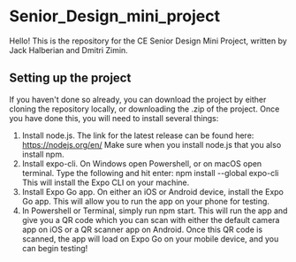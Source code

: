 # Senior_Design_mini_project
Hello! This is the repository for the CE Senior Design Mini Project, written by Jack Halberian and Dmitri Zimin.
## Setting up the project
If you haven't done so already, you can download the project by either cloning the repository locally, or downloading the .zip of the project.
Once you have done this, you will need to install several things:
1. Install node.js. The link for the latest release can be found here: https://nodejs.org/en/
Make sure when you install node.js that you also install npm.
2. Install expo-cli. On Windows open Powershell, or on macOS open terminal.
Type the following and hit enter: npm install --global expo-cli
This will install the Expo CLI on your machine.
3. Install Expo Go app.
On either an iOS or Android device, install the Expo Go app.
This will allow you to run the app on your phone for testing.
4. In Powershell or Terminal, simply run npm start.
This will run the app and give you a QR code which you can scan with either the default camera app on iOS or a QR scanner app on Android.
Once this QR code is scanned, the app will load on Expo Go on your mobile device, and you can begin testing!